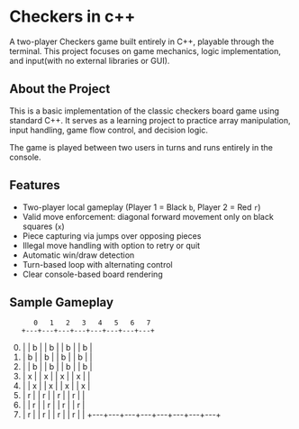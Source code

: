 # Checkers in c++

A two-player Checkers game built entirely in C++, playable through the terminal. This project focuses on game mechanics, logic implementation, and input(with no external libraries or GUI).

## About the Project

This is a basic implementation of the classic checkers board game using standard C++. It serves as a learning project to practice array manipulation, input handling, game flow control, and decision logic.

The game is played between two users in turns and runs entirely in the console.

## Features
- Two-player local gameplay (Player 1 = Black `b`, Player 2 = Red `r`)
- Valid move enforcement: diagonal forward movement only on black squares (`x`)
- Piece capturing via jumps over opposing pieces
- Illegal move handling with option to retry or quit
- Automatic win/draw detection
- Turn-based loop with alternating control
- Clear console-based board rendering

## Sample Gameplay
          0   1   2   3   4   5   6   7  
       +---+---+---+---+---+---+---+---+
   0.  |   | b |   | b |   | b |   | b |
   1.  | b |   | b |   | b |   | b |   |
   2.  |   | b |   | b |   | b |   | b |
   3.  | x |   | x |   | x |   | x |   |
   4.  |   | x |   | x |   | x |   | x |
   5.  | r |   | r |   | r |   | r |   |
   6.  |   | r |   | r |   | r |   | r |
   7.  | r |   | r |   | r |   | r |   |
       +---+---+---+---+---+---+---+---+
